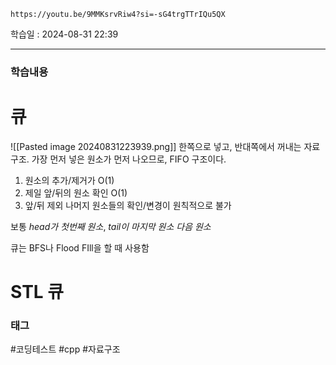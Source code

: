 ```vid
https://youtu.be/9MMKsrvRiw4?si=-sG4trgTTrIQu5QX
```

학습일 : 2024-08-31 22:39

---
### 학습내용
# 큐
![[Pasted image 20240831223939.png]]
한쪽으로 넣고, 반대쪽에서 꺼내는 자료구조.
가장 먼저 넣은 원소가 먼저 나오므로, FIFO 구조이다.

1. 원소의 추가/제거가 O(1)
2. 제일 앞/뒤의 원소 확인 O(1)
3. 앞/뒤 제외 나머지 원소들의 확인/변경이 원칙적으로 불가

보통 *head가 첫번째 원소*, *tail이 마지막 원소 다음 원소*

큐는 BFS나 Flood FIll을 할 때 사용함

# STL 큐


### 태그
#코딩테스트 #cpp #자료구조



